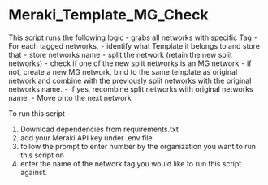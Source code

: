 # Meraki_Template_MG_Check

This script runs the following logic - 
grabs all networks with specific Tag
	⁃	For each tagged networks,
	⁃	identify what Template it belongs to and store that
	⁃	store networks name
	⁃	split the network (retain the new split networks)
	⁃	check if one of the new split networks is an MG network
	⁃	if not, create a new MG network, bind to the same template as original network and combine with the previously split networks with the original networks name. 
	⁃	if yes, recombine split networks with original networks name.
	⁃	Move onto the next network 

To run this script -
1. Download dependencies from requirements.txt
2. add your Meraki API key under .env file
3. follow the prompt to enter number by the organization you want to run this script on
4. enter the name of the network tag you would like to run this script against.
